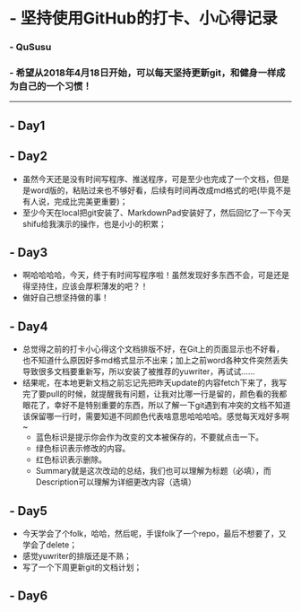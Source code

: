 
# - 坚持使用GitHub的打卡、小心得记录

### - QuSusu
### - 希望从2018年4月18日开始，可以每天坚持更新git，和健身一样成为自己的一个习惯！

---

## - Day1
## - Day2
- 虽然今天还是没有时间写程序、推送程序，可是至少也完成了一个文档，但是是word版的，粘贴过来也不够好看，后续有时间再改成md格式的吧(毕竟不是有人说，完成比完美更重要)；
- 至少今天在local把git安装了、MarkdownPad安装好了，然后回忆了一下今天shifu给我演示的操作，也是小小的积累；

## - Day3
- 啊哈哈哈哈，今天，终于有时间写程序啦！虽然发现好多东西不会，可是还是得坚持住，应该会厚积薄发的吧？！
- 做好自己想坚持做的事！

## - Day4
- 总觉得之前的打卡小心得这个文档排版不好，在Git上的页面显示也不好看，也不知道什么原因好多md格式显示不出来；加上之前word各种文件突然丢失导致很多文档要重新写，所以安装了被推荐的yuwriter，再试试……
- 结果呢，在本地更新文档之前忘记先把昨天update的内容fetch下来了，我写完了要pull的时候，就提醒我有问题，让我对比哪一行是留的，颜色看的我都眼花了，幸好不是特别重要的东西，所以了解一下git遇到有冲突的文档不知道该保留哪一行时，需要知道不同颜色代表啥意思哈哈哈哈。感觉每天戏好多啊~
	- 蓝色标识是提示你会作为改变的文本被保存的，不要就点击一下。
	- 绿色标识表示修改的内容。
	- 红色标识表示删除。
	- Summary就是这次改动的总结，我们也可以理解为标题（必填），而Description可以理解为详细更改内容（选填）

## - Day5
- 今天学会了个folk，哈哈，然后呢，手误folk了一个repo，最后不想要了，又学会了delete；
- 感觉yuwriter的排版还是不熟；
- 写了一个下周更新git的文档计划；

## - Day6
